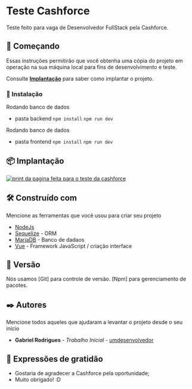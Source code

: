 # Teste Cashforce

Teste feito para vaga de Desenvolvedor FullStack pela Cashforce.

## 🚀 Começando

Essas instruções permitirão que você obtenha uma cópia do projeto em operação na sua máquina local para fins de desenvolvimento e teste.

Consulte **[Implantação](#-implanta%C3%A7%C3%A3o)** para saber como implantar o projeto.

### 🔧 Instalação

Rodando banco de dados
- pasta backend
``` npm install ```
``` npm run dev ```

Rodando banco de dados
- pasta frontend
``` npm install ```
``` npm run dev ```

## 📦 Implantação

<a href="https://ibb.co/M208JV3"><img src="https://i.ibb.co/r7rbX61/Captura-de-tela-2024-08-08-102401.png" alt="print da pagina feita para o teste da cashforce" border="0"></a>

## 🛠️ Construído com

Mencione as ferramentas que você usou para criar seu projeto

* [NodeJs](https://nodejs.org/en)
* [Sequelize](https://sequelize.org/) - ORM
* [MariaDB](https://mariadb.org/) - Banco de dadaos 
* [Vue](https://br.vuejs.org/) - Framework JavaScript / criação interface


## 📌 Versão

Nós usamos 
[Git] para controle de versão.
[Npm] para gerenciamento de pacotes.

## ✒️ Autores

Mencione todos aqueles que ajudaram a levantar o projeto desde o seu início

* **Gabriel Rodrigues** - *Trabalho Inicial* - [umdesenvolvedor](https://github.com/gabrielr99)

## 🎁 Expressões de gratidão

* Gostaria de agradecer a Cashforce pela oportunidade;
* Muito obrigado! :D